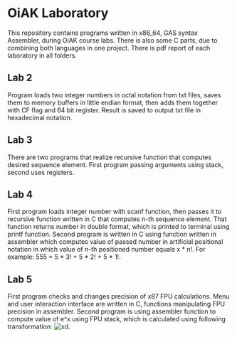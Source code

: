 # OiAK Laboratory
This repository contains programs written in x86_64, GAS syntax Assembler, during OiAK course labs. There is also some C parts, due to combining both languages in one project. There is pdf report of each laboratory in all folders.

## Lab 2 
Program loads two integer numbers in octal notation from txt files, saves them to memory buffers in little endian format, then adds them together with CF flag and 64 bit register. Result is saved to output txt file in hexadecimal notation.

## Lab 3
There are two programs that realize recursive function that computes desired sequence element. First program passing arguments using stack, second uses registers.

## Lab 4
First program loads integer number with scanf function, then passes it to recursive function written in C that computes n-th sequence element. That function returns number in double format, which is printed to terminal using printf function.
Second program is written in C using function written in assembler which computes value of passed number in artificial positional notation in which value of n-th positioned number equals x * n!. For example: 555 = 5 * 3! + 5 * 2! + 5 * 1!.

## Lab 5
First program checks and changes precision of x87 FPU calculations. Menu and user interaction interface are written in C, functions manipulating FPU precision in assembler.
Second program is using assembler function to compute value of e^x using FPU stack, which is calculated using following transformation:
![xd](http://latex.codecogs.com/gif.latex?e^x&space;=&space;2&space;^{x\log&space;_{2}e}).

